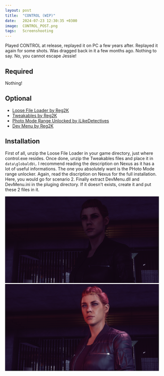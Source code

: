 ```yaml
---
layout: post
title:  "CONTROL (WIP)"
date:   2024-07-23 12:30:35 +0300
image:  CONTROL_POST.png
tags:   Screenshooting
---
```


Played CONTROL at release, replayed it on PC a few years after. Replayed it again for some shots. Was dragged back in it a few months ago.
Nothing to say. No, you cannot escape Jessie!

## Required
Nothing! 

## Optional
* [Loose File Loader by Reg2K](https://www.nexusmods.com/control/mods/11)
* [Tweakables by Reg2K](https://www.nexusmods.com/control/mods/14)
* [Photo Mode Range Unlocked by iLikeDetectives](https://www.nexusmods.com/control/mods/23)
* [Dev Menu by Reg2K](https://www.nexusmods.com/control/mods/28)

## Installation

First of all, unzip the Loose File Loader in your game directory, just where control.exe resides.
Once done, unzip the Tweakables files and place it in `data\globaldb\`. I recommend reading the description on Nexus as it has a lot of useful informations.
The one you absolutely want is the PHoto Mode range unlocker. Again, read the discription on Nexus for the full installation. Here, you would go for scenario 2.
Finally extract DevMenu.dll and DevMenu.ini in the pluging directory. If it doesn't exists, create it and put these 2 files in it.

<script defer
  src="https://cdn.jsdelivr.net/npm/img-comparison-slider@8/dist/index.js">
</script>
<link
  rel="stylesheet"
  href="https://cdn.jsdelivr.net/npm/img-comparison-slider@8/dist/styles.css"
/>

<img-comparison-slider>
  <img slot="first" src="/images/CONTROL_L01.png" />
  <img slot="second" src="/images/CONTROL_L02.png" />
</img-comparison-slider>
